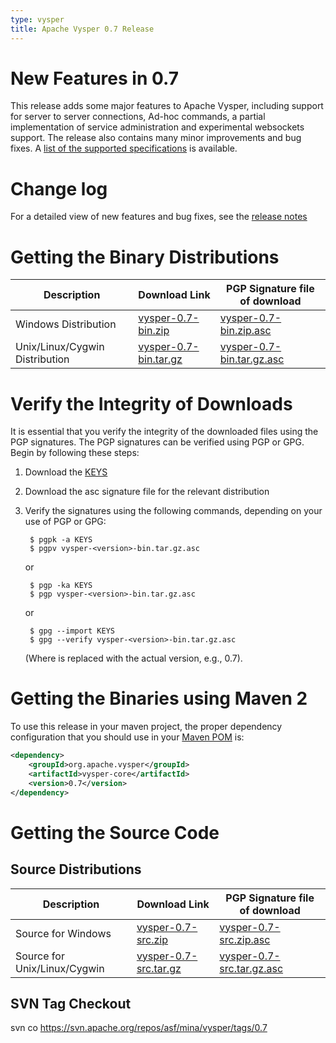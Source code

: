 ```yaml
---
type: vysper
title: Apache Vysper 0.7 Release
---
```


# New Features in 0.7

This release adds some major features to Apache Vysper, including support for server to server connections, Ad-hoc commands, a partial implementation of service administration and experimental websockets support. The release also contains many minor improvements and bug fixes. A [list of the supported specifications](standards_supported.html) is available.

# Change log

For a detailed view of new features and bug fixes, see the [release notes](https://issues.apache.org/jira/browse/VYSPER/fixforversion/12315280)

# Getting the Binary Distributions

| Description | Download Link | PGP Signature file of download | 
|---|---|---|
| Windows Distribution | [vysper-0.7-bin.zip](https://www.apache.org/dyn/closer.lua/mina/vysper/0.7/dist/vysper-0.7-bin.zip) | [vysper-0.7-bin.zip.asc](https://www.apache.org/dist/mina/vysper/0.7/dist/vysper-0.7-bin.zip.asc) | 
| Unix/Linux/Cygwin Distribution | [vysper-0.7-bin.tar.gz](https://www.apache.org/dyn/closer.lua/mina/vysper/0.7/dist/vysper-0.7-bin.tar.gz) | [vysper-0.7-bin.tar.gz.asc](https://www.apache.org/dist/mina/vysper/0.7/dist/vysper-0.7-bin.tar.gz.asc) | 

# Verify the Integrity of Downloads

It is essential that you verify the integrity of the downloaded files using the PGP signatures. The PGP signatures can be verified using PGP or GPG. Begin by following these steps:

1. Download the [KEYS](https://www.apache.org/dist/mina/KEYS)
2. Download the asc signature file for the relevant distribution
3. Verify the signatures using the following commands, depending on your use of PGP or GPG:

        $ pgpk -a KEYS
        $ pgpv vysper-<version>-bin.tar.gz.asc

    or

        $ pgp -ka KEYS
        $ pgp vysper-<version>-bin.tar.gz.asc

    or

        $ gpg --import KEYS
        $ gpg --verify vysper-<version>-bin.tar.gz.asc

    (Where <version> is replaced with the actual version, e.g., 0.7).

# Getting the Binaries using Maven 2

To use this release in your maven project, the proper dependency configuration that you should use in your [Maven POM](http://maven.apache.org/guides/introduction/introduction-to-the-pom.html) is:

```xml
<dependency>
    <groupId>org.apache.vysper</groupId>
    <artifactId>vysper-core</artifactId>
    <version>0.7</version>
</dependency>
```

# Getting the Source Code

## Source Distributions

| Description | Download Link | PGP Signature file of download | 
|---|---|---|
| Source for Windows | [vysper-0.7-src.zip](https://www.apache.org/dyn/closer.lua/mina/vysper/0.7/vysper-0.7-src.zip) | [vysper-0.7-src.zip.asc](https://www.apache.org/dist/mina/vysper/0.7/vysper-0.7-src.zip.asc) | 
| Source for Unix/Linux/Cygwin | [vysper-0.7-src.tar.gz](https://www.apache.org/dist/mina/vysper/0.7/vysper-0.7-src.tar.gz) | [vysper-0.7-src.tar.gz.asc](https://www.apache.org/dist/mina/vysper/0.7/vysper-0.7-src.tar.gz.asc) | 

## SVN Tag Checkout

svn co https://svn.apache.org/repos/asf/mina/vysper/tags/0.7
